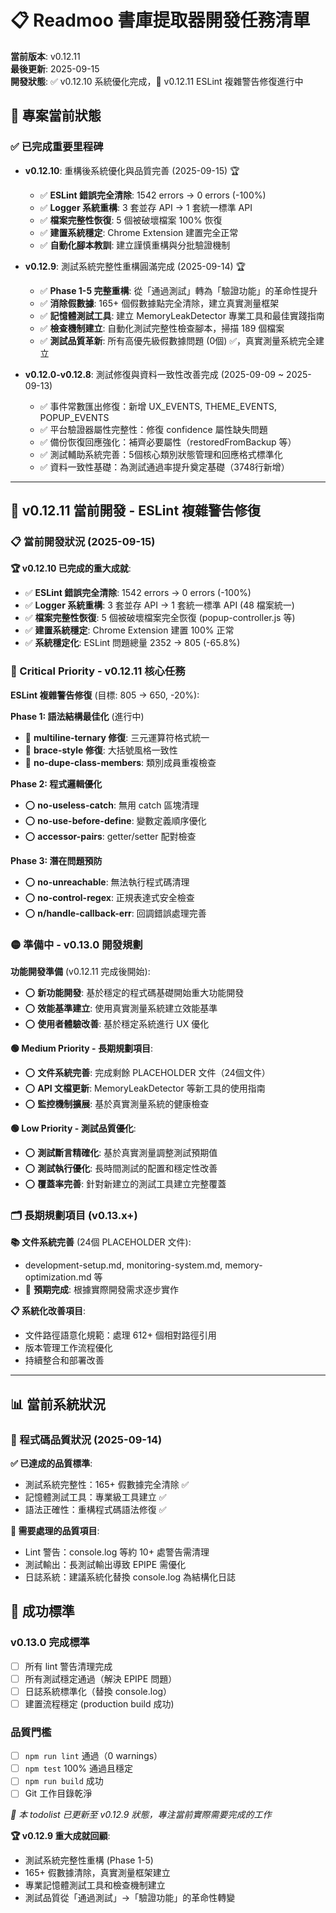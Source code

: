 # 📋 Readmoo 書庫提取器開發任務清單

**當前版本**: v0.12.11  
**最後更新**: 2025-09-15  
**開發狀態**: ✅ v0.12.10 系統優化完成，🚀 v0.12.11 ESLint 複雜警告修復進行中

## 🎯 專案當前狀態

### ✅ 已完成重要里程碑

- **v0.12.10**: 重構後系統優化與品質完善 (2025-09-15) 🏆
  - ✅ **ESLint 錯誤完全清除**: 1542 errors → 0 errors (-100%)
  - ✅ **Logger 系統重構**: 3 套並存 API → 1 套統一標準 API
  - ✅ **檔案完整性恢復**: 5 個被破壞檔案 100% 恢復
  - ✅ **建置系統穩定**: Chrome Extension 建置完全正常
  - ✅ **自動化腳本教訓**: 建立謹慎重構與分批驗證機制

- **v0.12.9**: 測試系統完整性重構圓滿完成 (2025-09-14) 🏆
  - ✅ **Phase 1-5 完整重構**: 從「通過測試」轉為「驗證功能」的革命性提升
  - ✅ **消除假數據**: 165+ 個假數據點完全清除，建立真實測量框架
  - ✅ **記憶體測試工具**: 建立 MemoryLeakDetector 專業工具和最佳實踐指南
  - ✅ **檢查機制建立**: 自動化測試完整性檢查腳本，掃描 189 個檔案
  - ✅ **測試品質革新**: 所有高優先級假數據問題 (0個) ✅，真實測量系統完全建立

- **v0.12.0-v0.12.8**: 測試修復與資料一致性改善完成 (2025-09-09 ~ 2025-09-13)
  - ✅ 事件常數匯出修復：新增 UX_EVENTS, THEME_EVENTS, POPUP_EVENTS
  - ✅ 平台驗證器屬性完整性：修復 confidence 屬性缺失問題
  - ✅ 備份恢復回應強化：補齊必要屬性（restoredFromBackup 等）
  - ✅ 測試輔助系統完善：5個核心類別狀態管理和回應格式標準化
  - ✅ 資料一致性基礎：為測試通過率提升奠定基礎（3748行新增）

---

## 🚀 v0.12.11 當前開發 - ESLint 複雜警告修復

### 📋 當前開發狀況 (2025-09-15)

**🏆 v0.12.10 已完成的重大成就**:
- ✅ **ESLint 錯誤完全清除**: 1542 errors → 0 errors (-100%)
- ✅ **Logger 系統重構**: 3 套並存 API → 1 套統一標準 API (48 檔案統一)
- ✅ **檔案完整性恢復**: 5 個被破壞檔案完全恢復 (popup-controller.js 等)
- ✅ **建置系統穩定**: Chrome Extension 建置 100% 正常
- ✅ **系統穩定化**: ESLint 問題總量 2352 → 805 (-65.8%)

### 🔴 Critical Priority - v0.12.11 核心任務

**ESLint 複雜警告修復** (目標: 805 → 650, -20%):

**Phase 1: 語法結構最佳化** (進行中)
- 🔄 **multiline-ternary 修復**: 三元運算符格式統一
- 🔄 **brace-style 修復**: 大括號風格一致性
- 🔄 **no-dupe-class-members**: 類別成員重複檢查

**Phase 2: 程式邏輯優化**  
- ⭕ **no-useless-catch**: 無用 catch 區塊清理
- ⭕ **no-use-before-define**: 變數定義順序優化
- ⭕ **accessor-pairs**: getter/setter 配對檢查

**Phase 3: 潛在問題預防**
- ⭕ **no-unreachable**: 無法執行程式碼清理
- ⭕ **no-control-regex**: 正規表達式安全檢查
- ⭕ **n/handle-callback-err**: 回調錯誤處理完善

### 🟡 準備中 - v0.13.0 開發規劃

**功能開發準備** (v0.12.11 完成後開始):
- ⭕ **新功能開發**: 基於穩定的程式碼基礎開始重大功能開發
- ⭕ **效能基準建立**: 使用真實測量系統建立效能基準  
- ⭕ **使用者體驗改善**: 基於穩定系統進行 UX 優化

**🟢 Medium Priority - 長期規劃項目**:

- ⭕ **文件系統完善**: 完成剩餘 PLACEHOLDER 文件（24個文件）
- ⭕ **API 文檔更新**: MemoryLeakDetector 等新工具的使用指南
- ⭕ **監控機制擴展**: 基於真實測量系統的健康檢查

**🟢 Low Priority - 測試品質優化**:

- ⭕ **測試斷言精確化**: 基於真實測量調整測試預期值
- ⭕ **測試執行優化**: 長時間測試的配置和穩定性改善  
- ⭕ **覆蓋率完善**: 針對新建立的測試工具建立完整覆蓋

### 🗂️ 長期規劃項目 (v0.13.x+)

**📚 文件系統完善** (24個 PLACEHOLDER 文件):
- development-setup.md, monitoring-system.md, memory-optimization.md 等
- 📅 **預期完成**: 根據實際開發需求逐步實作

**📋 系統化改善項目**:
- 文件路徑語意化規範：處理 612+ 個相對路徑引用
- 版本管理工作流程優化
- 持續整合和部署改善

---

## 📊 當前系統狀況 

### 🎯 程式碼品質狀況 (2025-09-14)

**✅ 已達成的品質標準**:
- 測試系統完整性：165+ 假數據完全清除 ✅
- 記憶體測試工具：專業級工具建立 ✅  
- 語法正確性：重構程式碼語法修復 ✅

**🔄 需要處理的品質項目**:
- Lint 警告：console.log 等約 10+ 處警告需清理
- 測試輸出：長測試輸出導致 EPIPE 需優化
- 日誌系統：建議系統化替換 console.log 為結構化日誌

## 🎯 成功標準

### v0.13.0 完成標準

- [ ] 所有 lint 警告清理完成
- [ ] 所有測試穩定通過（解決 EPIPE 問題）
- [ ] 日誌系統標準化（替換 console.log）
- [ ] 建置流程穩定 (production build 成功)

### 品質門檻
- [ ] `npm run lint` 通過（0 warnings）
- [ ] `npm test` 100% 通過且穩定
- [ ] `npm run build` 成功
- [ ] Git 工作目錄乾淨

*📝 本 todolist 已更新至 v0.12.9 狀態，專注當前實際需要完成的工作*

**🏆 v0.12.9 重大成就回顧**: 
- 測試系統完整性重構 (Phase 1-5)
- 165+ 假數據清除，真實測量框架建立  
- 專業記憶體測試工具和檢查機制建立
- 測試品質從「通過測試」→「驗證功能」的革命性轉變
